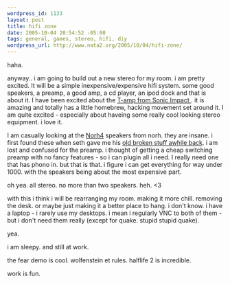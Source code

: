 ```yaml
--- 
wordpress_id: 1133
layout: post
title: hifi zone
date: 2005-10-04 20:54:52 -05:00
tags: general, games, stereo, hifi, diy
wordpress_url: http://www.nata2.org/2005/10/04/hifi-zone/
---
```

haha. 

anyway.. i am going to build out a new stereo for my room. i am pretty excited. It will be a simple inexpensive/expensive hifi system. some good speakers, a preamp, a good amp, a cd player, an ipod dock and that is about it. I have been excited about the <a href="http://www.tnt-audio.com/ampli/t-amp_e.html">T-amp from Sonic Impact </a>. it is amazing and totally has a little homebrew, hacking movement set around it. I am quite excited - especially about haveing some really cool looking stereo equipment. i love it. 

I am casually looking at the <a href="http://www.norh.com/products/norh4/index.html">Norh4</a> speakers from norh. they are insane. i first found these when seth gave me his <a href="http://www.nata2.org/2005/08/03/damn-i-am-tired-but-i-scored-some-speaker-equipment/">old broken stuff awhile back</a>.  i am lost and confused for the preamp. i thought of getting a cheap switching preamp with no fancy features - so i can plugin all i need. I really need one that has phono in. but that is that. i figure i can get everything for way under 1000. with the speakers being about the most expensive part. 

oh yea. all stereo. no more than two speakers. heh. <3

with this i think i will be rearranging my room. making it more chill. removing the desk. or maybe just making it a better place to hang. i don't know. i have a laptop - i rarely use my desktops. i mean i regularly VNC to both of them - but i don't need them really (except for quake. stupid stupid quake). 

yea. 

i am sleepy. and still at work. 

the fear demo is cool. wolfenstein et rules. halflife 2 is incredible. 

work is fun. 
